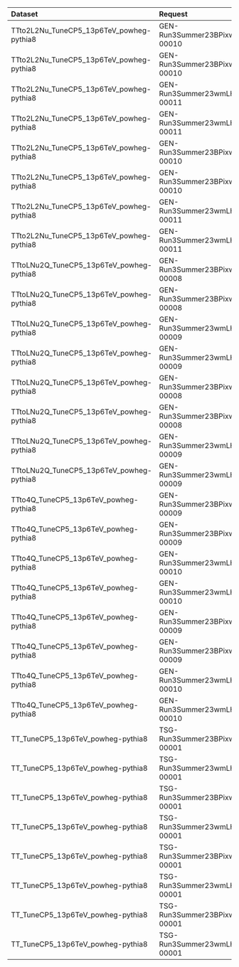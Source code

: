 | Dataset                                  | Request                           | Status                                |
|:-----------------------------------------|:----------------------------------|:--------------------------------------|
| TTto2L2Nu_TuneCP5_13p6TeV_powheg-pythia8 | GEN-Run3Summer23BPixwmLHEGS-00010 | $${\color{green}\textbf{Done}}$$      |
| TTto2L2Nu_TuneCP5_13p6TeV_powheg-pythia8 | GEN-Run3Summer23BPixwmLHEGS-00010 | $${\color{green}\textbf{Done}}$$      |
| TTto2L2Nu_TuneCP5_13p6TeV_powheg-pythia8 | GEN-Run3Summer23wmLHEGS-00011     | $${\color{green}\textbf{Done}}$$      |
| TTto2L2Nu_TuneCP5_13p6TeV_powheg-pythia8 | GEN-Run3Summer23wmLHEGS-00011     | $${\color{green}\textbf{Done}}$$      |
| TTto2L2Nu_TuneCP5_13p6TeV_powheg-pythia8 | GEN-Run3Summer23BPixwmLHEGS-00010 | $${\color{green}\textbf{Done}}$$      |
| TTto2L2Nu_TuneCP5_13p6TeV_powheg-pythia8 | GEN-Run3Summer23BPixwmLHEGS-00010 | $${\color{green}\textbf{Done}}$$      |
| TTto2L2Nu_TuneCP5_13p6TeV_powheg-pythia8 | GEN-Run3Summer23wmLHEGS-00011     | $${\color{green}\textbf{Done}}$$      |
| TTto2L2Nu_TuneCP5_13p6TeV_powheg-pythia8 | GEN-Run3Summer23wmLHEGS-00011     | $${\color{green}\textbf{Done}}$$      |
| TTtoLNu2Q_TuneCP5_13p6TeV_powheg-pythia8 | GEN-Run3Summer23BPixwmLHEGS-00008 | $${\color{green}\textbf{Done}}$$      |
| TTtoLNu2Q_TuneCP5_13p6TeV_powheg-pythia8 | GEN-Run3Summer23BPixwmLHEGS-00008 | $${\color{green}\textbf{Done}}$$      |
| TTtoLNu2Q_TuneCP5_13p6TeV_powheg-pythia8 | GEN-Run3Summer23wmLHEGS-00009     | $${\color{green}\textbf{Done}}$$      |
| TTtoLNu2Q_TuneCP5_13p6TeV_powheg-pythia8 | GEN-Run3Summer23wmLHEGS-00009     | $${\color{green}\textbf{Done}}$$      |
| TTtoLNu2Q_TuneCP5_13p6TeV_powheg-pythia8 | GEN-Run3Summer23BPixwmLHEGS-00008 | $${\color{green}\textbf{Done}}$$      |
| TTtoLNu2Q_TuneCP5_13p6TeV_powheg-pythia8 | GEN-Run3Summer23BPixwmLHEGS-00008 | $${\color{green}\textbf{Done}}$$      |
| TTtoLNu2Q_TuneCP5_13p6TeV_powheg-pythia8 | GEN-Run3Summer23wmLHEGS-00009     | $${\color{green}\textbf{Done}}$$      |
| TTtoLNu2Q_TuneCP5_13p6TeV_powheg-pythia8 | GEN-Run3Summer23wmLHEGS-00009     | $${\color{green}\textbf{Done}}$$      |
| TTto4Q_TuneCP5_13p6TeV_powheg-pythia8    | GEN-Run3Summer23BPixwmLHEGS-00009 | $${\color{green}\textbf{Done}}$$      |
| TTto4Q_TuneCP5_13p6TeV_powheg-pythia8    | GEN-Run3Summer23BPixwmLHEGS-00009 | $${\color{green}\textbf{Done}}$$      |
| TTto4Q_TuneCP5_13p6TeV_powheg-pythia8    | GEN-Run3Summer23wmLHEGS-00010     | $${\color{green}\textbf{Done}}$$      |
| TTto4Q_TuneCP5_13p6TeV_powheg-pythia8    | GEN-Run3Summer23wmLHEGS-00010     | $${\color{green}\textbf{Done}}$$      |
| TTto4Q_TuneCP5_13p6TeV_powheg-pythia8    | GEN-Run3Summer23BPixwmLHEGS-00009 | $${\color{green}\textbf{Done}}$$      |
| TTto4Q_TuneCP5_13p6TeV_powheg-pythia8    | GEN-Run3Summer23BPixwmLHEGS-00009 | $${\color{green}\textbf{Done}}$$      |
| TTto4Q_TuneCP5_13p6TeV_powheg-pythia8    | GEN-Run3Summer23wmLHEGS-00010     | $${\color{green}\textbf{Done}}$$      |
| TTto4Q_TuneCP5_13p6TeV_powheg-pythia8    | GEN-Run3Summer23wmLHEGS-00010     | $${\color{green}\textbf{Done}}$$      |
| TT_TuneCP5_13p6TeV_powheg-pythia8        | TSG-Run3Summer23BPixwmLHEGS-00001 | $${\color{green}\textbf{Done}}$$      |
| TT_TuneCP5_13p6TeV_powheg-pythia8        | TSG-Run3Summer23wmLHEGS-00001     | $${\color{blue}\textbf{Validation}}$$ |
| TT_TuneCP5_13p6TeV_powheg-pythia8        | TSG-Run3Summer23BPixwmLHEGS-00001 | $${\color{green}\textbf{Done}}$$      |
| TT_TuneCP5_13p6TeV_powheg-pythia8        | TSG-Run3Summer23wmLHEGS-00001     | $${\color{blue}\textbf{Validation}}$$ |
| TT_TuneCP5_13p6TeV_powheg-pythia8        | TSG-Run3Summer23BPixwmLHEGS-00001 | $${\color{green}\textbf{Done}}$$      |
| TT_TuneCP5_13p6TeV_powheg-pythia8        | TSG-Run3Summer23wmLHEGS-00001     | $${\color{blue}\textbf{Validation}}$$ |
| TT_TuneCP5_13p6TeV_powheg-pythia8        | TSG-Run3Summer23BPixwmLHEGS-00001 | $${\color{green}\textbf{Done}}$$      |
| TT_TuneCP5_13p6TeV_powheg-pythia8        | TSG-Run3Summer23wmLHEGS-00001     | $${\color{blue}\textbf{Validation}}$$ |